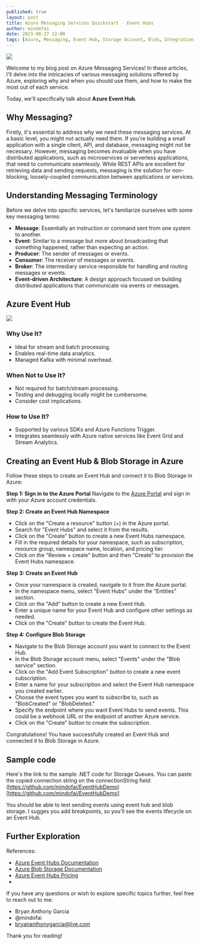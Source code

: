 ```yaml
---
published: true
layout: post
title: Azure Messaging Services Quickstart - Event Hubs
author: mindofai
date: 2023-08-27 12:00
tags: [Azure, Messaging, Event Hub, Storage Account, Blob, Integration, Events, Service Bus]
---
```


<img src="{{site.baseurl}}/EH.png"/>


Welcome to my blog post on Azure Messaging Services! In these articles, I'll delve into the intricacies of various messaging solutions offered by Azure, exploring why and when you should use them, and how to make the most out of each service.

Today, we'll specifically talk about **Azure Event Hub**.

## Why Messaging?

Firstly, it's essential to address why we need these messaging services. At a basic level, you might not actually need them. If you're building a small application with a single client, API, and database, messaging might not be necessary. However, messaging becomes invaluable when you have distributed applications, such as microservices or serverless applications, that need to communicate seamlessly. While REST APIs are excellent for retrieving data and sending requests, messaging is the solution for non-blocking, loosely-coupled communication between applications or services.

## Understanding Messaging Terminology

Before we delve into specific services, let's familiarize ourselves with some key messaging terms:

- **Message**: Essentially an instruction or command sent from one system to another.
- **Event**: Similar to a message but more about broadcasting that something happened, rather than expecting an action.
- **Producer**: The sender of messages or events.
- **Consumer**: The receiver of messages or events.
- **Broker**: The intermediary service responsible for handling and routing messages or events.
- **Event-driven Architecture**: A design approach focused on building distributed applications that communicate via events or messages.

## Azure Event Hub

<img src="{{site.baseurl}}/MS-4.png"/>

### Why Use It?

- Ideal for stream and batch processing.
- Enables real-time data analytics.
- Managed Kafka with minimal overhead.

### When Not to Use It?

- Not required for batch/stream processing.
- Testing and debugging locally might be cumbersome.
- Consider cost implications.

### How to Use It?

- Supported by various SDKs and Azure Functions Trigger.
- Integrates seamlessly with Azure native services like Event Grid and Stream Analytics.

## Creating an Event Hub & Blob Storage in Azure
Follow these steps to create an Event Hub and connect it to Blob Storage in Azure:

**Step 1: Sign in to the Azure Portal**
Navigate to the [Azure Portal](https://portal.azure.com/) and sign in with your Azure account credentials.

**Step 2: Create an Event Hub Namespace**
- Click on the "Create a resource" button (+) in the Azure portal.
- Search for "Event Hubs" and select it from the results.
- Click on the "Create" button to create a new Event Hubs namespace.
- Fill in the required details for your namespace, such as subscription, resource group, namespace name, location, and pricing tier.
- Click on the "Review + create" button and then "Create" to provision the Event Hubs namespace.

**Step 3: Create an Event Hub**
- Once your namespace is created, navigate to it from the Azure portal.
- In the namespace menu, select "Event Hubs" under the "Entities" section.
- Click on the "Add" button to create a new Event Hub.
- Enter a unique name for your Event Hub and configure other settings as needed.
- Click on the "Create" button to create the Event Hub.

**Step 4: Configure Blob Storage**
- Navigate to the Blob Storage account you want to connect to the Event Hub.
- In the Blob Storage account menu, select "Events" under the "Blob service" section.
- Click on the "Add Event Subscription" button to create a new event subscription.
- Enter a name for your subscription and select the Event Hub namespace you created earlier.
- Choose the event types you want to subscribe to, such as "BlobCreated" or "BlobDeleted."
- Specify the endpoint where you want Event Hubs to send events. This could be a webhook URL or the endpoint of another Azure service.
- Click on the "Create" button to create the subscription.


Congratulations! You have successfully created an Event Hub and connected it to Blob Storage in Azure.

## Sample code

Here's the link to the sample .NET code for Storage Queues. You can paste the copied connection string on the connectionString field: (https://github.com/mindofai/EventHubDemo)[https://github.com/mindofai/EventHubDemo]

You should be able to test sending events using event hub and blob storage. I sugges you add breakpoints, so you'll see the events lifecycle on an Event Hub.

## Further Exploration

References:

- [Azure Event Hubs Documentation](https://docs.microsoft.com/en-us/azure/event-hubs/)
- [Azure Blob Storage Documentation](https://docs.microsoft.com/en-us/azure/storage/blobs/)
- [Azure Event Hubs Pricing](https://azure.microsoft.com/en-us/pricing/details/event-hubs/)
- 
If you have any questions or wish to explore specific topics further, feel free to reach out to me:

- Bryan Anthony Garcia
- @mindofai
- bryananthonygarcia@live.com

Thank you for reading!
